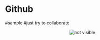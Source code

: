 # Github 
#sample
#just try to collaborate
<!DOCTYPE html>
<html lang="en">
<head>
    <meta charset="UTF-8">
    <meta http-equiv="X-UA-Compatible" content="IE=edge">
    <meta name="viewport" content="width=device-width, initial-scale=1.0">
    <title>Document</title>
    <link rel="stylesheet" href="style.css">
    <link rel="preconnect" href="https://fonts.gstatic.com">

</head>
<body>
    <div id='design'>
        <header>
            <div id="div1"><img src="Screenshot (622).png" alt="not visible"></div>
            <!-- <div><ul>
                <li>HOME</li>
                <li>ABOUT US</li>
                <li>LOG IN</li>
                <li>CONTACT US</li>
                <li>INSTRUCTIONS</li>
            </ul></div> -->
        </header>
    </div>
</body>
</html>
